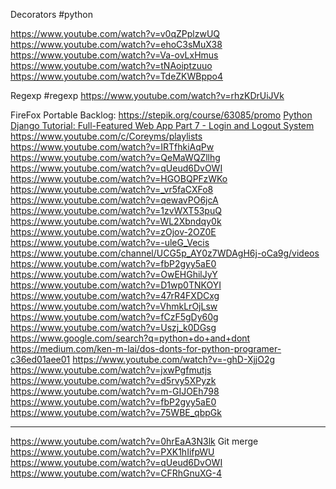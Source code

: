 Decorators #python 

https://www.youtube.com/watch?v=v0qZPplzwUQ
https://www.youtube.com/watch?v=ehoC3sMuX38
https://www.youtube.com/watch?v=Va-ovLxHmus
https://www.youtube.com/watch?v=tNAoiptzuuo
https://www.youtube.com/watch?v=TdeZKWBppo4

Regexp #regexp
https://www.youtube.com/watch?v=rhzKDrUiJVk


FireFox Portable Backlog:
https://stepik.org/course/63085/promo
[Python Django Tutorial: Full-Featured Web App Part 7 - Login and Logout System](https://www.youtube.com/watch?v=3aVqWaLjqS4)
https://www.youtube.com/c/Coreyms/playlists
https://www.youtube.com/watch?v=IRTfhkiAqPw
https://www.youtube.com/watch?v=QeMaWQZllhg
https://www.youtube.com/watch?v=qUeud6DvOWI
https://www.youtube.com/watch?v=HGOBQPFzWKo
https://www.youtube.com/watch?v=_vr5faCXFo8
https://www.youtube.com/watch?v=qewavPO6jcA
https://www.youtube.com/watch?v=1zvWXT53puQ
https://www.youtube.com/watch?v=WL2Xbndqy0k
https://www.youtube.com/watch?v=zOjov-2OZ0E
https://www.youtube.com/watch?v=-uleG_Vecis
https://www.youtube.com/channel/UCG5p_AY0z7WDAgH6j-oCa9g/videos
https://www.youtube.com/watch?v=fbP2gyy5aE0
https://www.youtube.com/watch?v=OwEHGhilJyY
https://www.youtube.com/watch?v=D1wp0TNKOYI
https://www.youtube.com/watch?v=47rR4FXDCxg
https://www.youtube.com/watch?v=VhmkLrOjLsw
https://www.youtube.com/watch?v=fCzF5gDy60g
https://www.youtube.com/watch?v=Uszj_k0DGsg
https://www.google.com/search?q=python+do+and+dont
https://medium.com/ken-m-lai/dos-donts-for-python-programer-c36ed01aee01
https://www.youtube.com/watch?v=-ghD-XjjO2g
https://www.youtube.com/watch?v=jxwPgfmutjs
https://www.youtube.com/watch?v=d5rvy5XPyzk
https://www.youtube.com/watch?v=m-GIJOEh798
https://www.youtube.com/watch?v=fbP2gyy5aE0
https://www.youtube.com/watch?v=75WBE_qbpGk

---

https://www.youtube.com/watch?v=0hrEaA3N3lk
Git merge
https://www.youtube.com/watch?v=PXK1hIifpWU
https://www.youtube.com/watch?v=qUeud6DvOWI
https://www.youtube.com/watch?v=CFRhGnuXG-4
